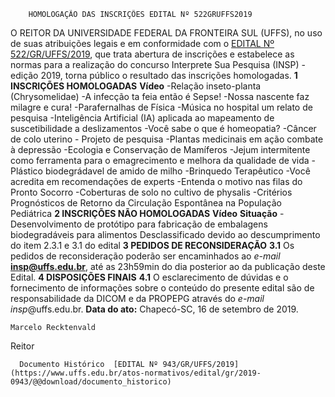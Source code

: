         HOMOLOGAÇÃO DAS INSCRIÇÕES EDITAL Nº 522GRUFFS2019  

 O REITOR DA UNIVERSIDADE FEDERAL DA FRONTEIRA SUL (UFFS), no uso de suas atribuições legais e em conformidade com o [EDITAL Nº 522/GR/UFFS/2019](https://www.uffs.edu.br/atos-normativos/edital/gr/2019-0522), que trata abertura de inscrições e estabelece as normas para a realização do concurso Interprete Sua Pesquisa (INSP) - edição 2019, torna público o resultado das inscrições homologadas.   **1 INSCRIÇÕES HOMOLOGADAS**     **Vídeo**     -Relação inseto-planta (Chrysomelidae)     -A infecção ta feia então é Sepse!     -Nossa nascente faz milagre e cura!     -Parafernalhas de Física     -Música no hospital um relato de pesquisa     -Inteligência Artificial (IA) aplicada ao mapeamento de suscetibilidade a deslizamentos     -Você sabe o que é homeopatia?     -Câncer de colo uterino - Projeto de pesquisa     -Plantas medicinais em ação combate à depressão     -Ecologia e Conservação de Mamíferos     -Jejum intermitente como ferramenta para o emagrecimento e melhora da qualidade de vida     -Plástico biodegrádavel de amido de milho     -Brinquedo Terapêutico     -Você acredita em recomendações de experts     -Entenda o motivo nas filas do Pronto Socorro     -Coberturas de solo no cultivo de physalis     -Critérios Prognósticos de Retorno da Circulação Espontânea na População Pediátrica      **2 INSCRIÇÕES NÃO HOMOLOGADAS**     **Vídeo**   **Situação**     -Desenvolvimento de protótipo para fabricação de embalagens biodegradáveis para alimentos   Desclassificado devido ao descumprimento do item 2.3.1 e 3.1 do edital       **3 PEDIDOS DE RECONSIDERAÇÃO** **3.1**  Os pedidos de reconsideração poderão ser encaminhados ao *e-mail*  **insp@uffs.edu.br**, até as 23h59min do dia posterior ao da publicação deste Edital.   **4 DISPOSIÇÕES FINAIS** **4.1** O esclarecimento de dúvidas e o fornecimento de informações sobre o conteúdo do presente edital são de responsabilidade da DICOM e da PROPEPG através do *e-mail insp*@uffs.edu.br.      **Data do ato:** Chapecó-SC, 16 de setembro de 2019.   
 

    Marcelo Recktenvald   
 Reitor 

      Documento Histórico  [EDITAL Nº 943/GR/UFFS/2019](https://www.uffs.edu.br/atos-normativos/edital/gr/2019-0943/@@download/documento_historico)     
      